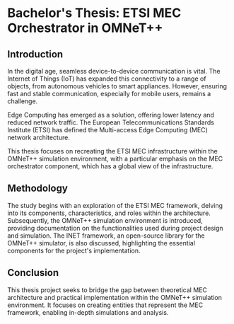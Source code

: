 # Bachelor's Thesis: ETSI MEC Orchestrator in OMNeT++

## Introduction

In the digital age, seamless device-to-device communication is vital. The Internet of Things (IoT) has expanded this connectivity to a range of objects, from autonomous vehicles to smart appliances. However, ensuring fast and stable communication, especially for mobile users, remains a challenge.

Edge Computing has emerged as a solution, offering lower latency and reduced network traffic. The European Telecommunications Standards Institute (ETSI) has defined the Multi-access Edge Computing (MEC) network architecture.

This thesis focuses on recreating the ETSI MEC infrastructure within the OMNeT++ simulation environment, with a particular emphasis on the MEC orchestrator component, which has a global view of the infrastructure.

## Methodology

The study begins with an exploration of the ETSI MEC framework, delving into its components, characteristics, and roles within the architecture. Subsequently, the OMNeT++ simulation environment is introduced, providing documentation on the functionalities used during project design and simulation. The INET framework, an open-source library for the OMNeT++ simulator, is also discussed, highlighting the essential components for the project's implementation.

## Conclusion

This thesis project seeks to bridge the gap between theoretical MEC architecture and practical implementation within the OMNeT++ simulation environment. It focuses on creating entities that represent the MEC framework, enabling in-depth simulations and analysis.
